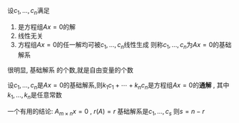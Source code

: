 

设$c_1,\dots,c_{n}$满足
1. 是方程组$Ax=0$的解
2. 线性无关
3. 方程组$Ax=0$的任一解均可被$c_1,\dots,c_{n}$线性生成
则称$c_1,\dots,c_{n}$为$Ax=0$的基础解系

很明显, 基础解系 的个数,就是自由变量的个数

设$c_1,\dots,c_{n}$是$Ax=0$的基础解系,则$k_{1}c_{1}+\cdots+k_{n}c_{n}$是方程组$Ax=0$的**通解** , 其中$k_1,\dots,k_{n}$是任意常数


一个有用的结论:
$A_{m\times n}x=0~,~r(A)=r$
基础解系是$c_1,\dots,c_{s}$
则$s=n-r$

